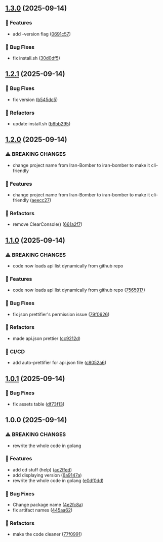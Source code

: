 ## [1.3.0](https://github.com/M-logique/iran-bomber/compare/v1.2.1...v1.3.0) (2025-09-14)

### 🚀 Features

* add -version flag ([0691c57](https://github.com/M-logique/iran-bomber/commit/0691c57ee389bf61a36f938ec9298014bcb02e71))

### 🐛 Bug Fixes

* fix install.sh ([30d0df5](https://github.com/M-logique/iran-bomber/commit/30d0df5a2ae8f28971b82c4aeff1cf97797527d6))

## [1.2.1](https://github.com/M-logique/iran-bomber/compare/v1.2.0...v1.2.1) (2025-09-14)

### 🐛 Bug Fixes

* fix version ([b545dc5](https://github.com/M-logique/iran-bomber/commit/b545dc59195fa5ff98442f990c04e2f4f1c2b67c))

### 🚧 Refactors

* update install.sh ([b6bb295](https://github.com/M-logique/iran-bomber/commit/b6bb295add55cd1a0f0e9d8f55b15f488a53c2b3))

## [1.2.0](https://github.com/M-logique/iran-bomber/compare/v1.1.0...v1.2.0) (2025-09-14)

### ⚠ BREAKING CHANGES

* change project name from Iran-Bomber to iran-bomber to make it cli-friendly

### 🚀 Features

* change project name from Iran-Bomber to iran-bomber to make it cli-friendly ([aeecc27](https://github.com/M-logique/iran-bomber/commit/aeecc278b2a9d724ae77ff8caeab0801f3302755))

### 🚧 Refactors

* remove ClearConsole() ([661a2f7](https://github.com/M-logique/iran-bomber/commit/661a2f781479dfd5e9df70c23e2fd872622e6919))

## [1.1.0](https://github.com/M-logique/Iran-Bomber/compare/v1.0.1...v1.1.0) (2025-09-14)

### ⚠ BREAKING CHANGES

* code now loads api list dynamically from github repo

### 🚀 Features

* code now loads api list dynamically from github repo ([7565917](https://github.com/M-logique/Iran-Bomber/commit/7565917c48d4735f4e7b9b0d43bab3e02352b3fd))

### 🐛 Bug Fixes

* fix json prettifier's permission issue ([79f0626](https://github.com/M-logique/Iran-Bomber/commit/79f0626de4779ed9b8a4549555881fa42dfab447))

### 🚧 Refactors

* made api.json prettier ([cc9212d](https://github.com/M-logique/Iran-Bomber/commit/cc9212da212ec74464f5741b2cb412c33c24088f))

### 🔄 CI/CD

* add auto-prettifier for api.json file ([c8052a6](https://github.com/M-logique/Iran-Bomber/commit/c8052a6a326c2e38ed69443ea6449d098a97c842))

## [1.0.1](https://github.com/M-logique/Iran-Bomber/compare/v1.0.0...v1.0.1) (2025-09-14)

### 🐛 Bug Fixes

* fix assets table ([df73f13](https://github.com/M-logique/iran-bomber/commit/df73f133b1bf375adf0c01a4985ef00beb425701))

## 1.0.0 (2025-09-14)

### ⚠ BREAKING CHANGES

* rewrite the whole code in golang

### 🚀 Features

* add cd stuff (help) ([ac2ffed](https://github.com/M-logique/iran-bomber/commit/ac2ffed6f544e78489ff0b6ce55842819e3186f1))
* add displaying version ([6a9147a](https://github.com/M-logique/iran-bomber/commit/6a9147a0246869a793616c7e29a51da52c4d40d7))
* rewrite the whole code in golang ([e0df0dd](https://github.com/M-logique/iran-bomber/commit/e0df0dde0c0835049cd9aad429cfa7948314ccf4))

### 🐛 Bug Fixes

* Change package name ([4e2fc8a](https://github.com/M-logique/iran-bomber/commit/4e2fc8a05fddce9dc876f3317341ca21a5a68982))
* fix artifact names ([445aa62](https://github.com/M-logique/iran-bomber/commit/445aa6220631ba91b39fd93a7c9e70a02918b1bf))

### 🚧 Refactors

* make the code cleaner ([77f0991](https://github.com/M-logique/iran-bomber/commit/77f0991e5748bbe4abe7ee17e188112287d918fd))
